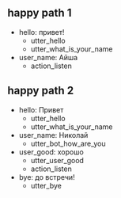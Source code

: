 ## happy path 1
* hello: привет!
    - utter_hello
    - utter_what_is_your_name
* user_name: Айша   <!-- predicted: user_here: Айша -->
    - action_listen   <!-- predicted: action_fallback -->


## happy path 2
* hello: Привет
    - utter_hello
    - utter_what_is_your_name
* user_name: Николай   <!-- predicted: no: Николай -->
    - utter_bot_how_are_you   <!-- predicted: action_fallback -->
* user_good: хорошо
    - utter_user_good
    - action_listen   <!-- predicted: utter_bot_asks_where_are_you_from -->
* bye: до встречи!   <!-- predicted: nice_to_meet_you: до встречи! -->
    - utter_bye   <!-- predicted: action_fallback -->


